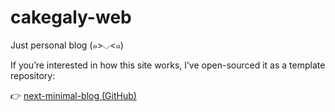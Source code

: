 # cakegaly-web

Just personal blog (๑>◡<๑)

If you’re interested in how this site works,
I’ve open-sourced it as a template repository:

👉 [next-minimal-blog (GitHub)](https://github.com/cakegaly/next-minimal-blog)
